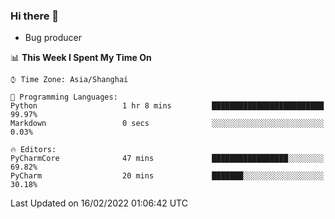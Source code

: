 ### Hi there 👋
* Bug producer
<!--START_SECTION:waka-->
📊 **This Week I Spent My Time On** 

```text
⌚︎ Time Zone: Asia/Shanghai

💬 Programming Languages: 
Python                   1 hr 8 mins         █████████████████████████   99.97% 
Markdown                 0 secs              ░░░░░░░░░░░░░░░░░░░░░░░░░   0.03%

🔥 Editors: 
PyCharmCore              47 mins             █████████████████░░░░░░░░   69.82% 
PyCharm                  20 mins             ███████░░░░░░░░░░░░░░░░░░   30.18%

```


 Last Updated on 16/02/2022 01:06:42 UTC
<!--END_SECTION:waka-->
